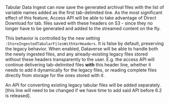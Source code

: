 Tabular Data Ingest can now save the generated archival files with the list of variable names added as the first tab-delimited line. As the most significant effect of this feature,
Access API will be able to take advantage of Direct Download for tab. files saved with these headers on S3 - since they no longer have to be generated and added to the streamed content on the fly.

This behavior is controlled by the new setting `:StoreIngestedTabularFilesWithVarHeaders`. It is false by default, preserving the legacy behavior. When enabled, Dataverse will be able to handle both the newly ingested files, and any already-existing legacy files stored without these headers transparently to the user. E.g. the access API will continue delivering tab-delimited files **with** this header line, whether it needs to add it dynamically for the legacy files, or reading complete files directly from storage for the ones stored with it.

An API for converting existing legacy tabular files will be added separately. [this line will need to be changed if we have time to add said API before 6.2 is released].